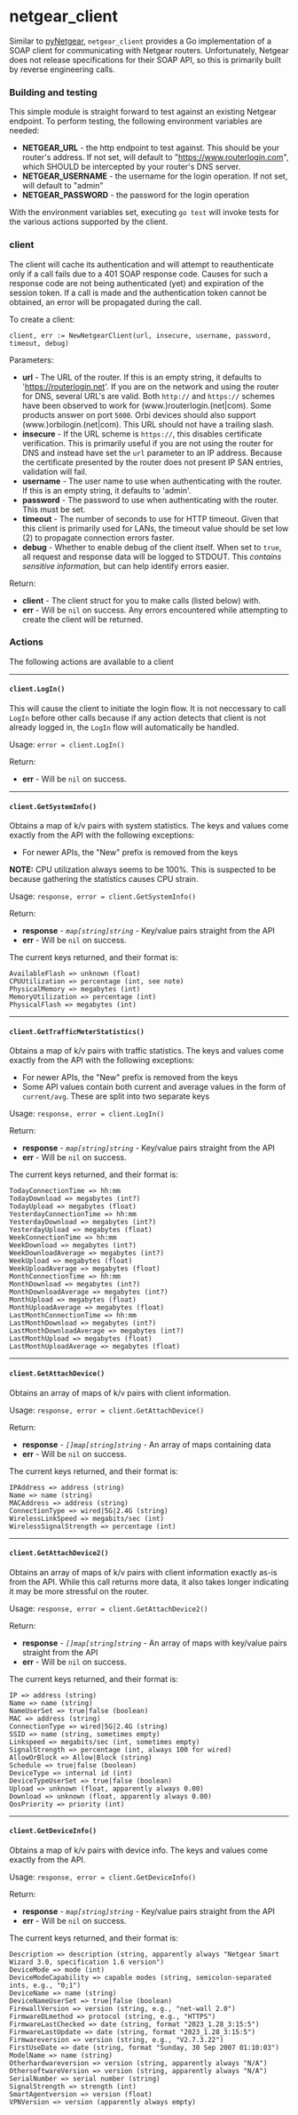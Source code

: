 netgear_client
==============

Similar to [pyNetgear](https://github.com/MatMaul/pynetgear), `netgear_client` provides a Go implementation of a SOAP client for communicating with Netgear routers. Unfortunately, Netgear does not release specifications for their SOAP API, so this is primarily built by reverse engineering calls.

### Building and testing
This simple module is straight forward to test against an existing Netgear endpoint. To perform testing, the following environment variables are needed:
- **NETGEAR_URL** - the http endpoint to test against. This should be your router's address. If not set, will default to "https://www.routerlogin.com", which SHOULD be intercepted by your router's DNS server.
- **NETGEAR_USERNAME** - the username for the login operation. If not set, will default to "admin"
- **NETGEAR_PASSWORD** - the password for the login operation

With the environment variables set, executing `go test` will invoke tests for the various actions supported by the client.


### client
The client will cache its authentication and will attempt to reauthenticate only if a call fails due to a 401 SOAP response code. Causes for such a response code are not being authenticated (yet) and expiration of the session token. If a call is made and the authentication token cannot be obtained, an error will be propagated during the call.

To create a client:
```
client, err := NewNetgearClient(url, insecure, username, password, timeout, debug)
```
Parameters:
- **url** - The URL of the router. If this is an empty string, it defaults to 'https://routerlogin.net'. If you are on the network and using the router for DNS, several URL's are valid. Both `http://` and `https://` schemes have been observed to work for (www.)routerlogin.(net|com). Some products answer on port `5000`. Orbi devices should also support (www.)orbilogin.(net|com). This URL should not have a trailing slash.
 - **insecure** - If the URL scheme is `https://`, this disables certificate verification. This is primarily useful if you are not using the router for DNS and instead have set the `url` parameter to an IP address. Because the certificate presented by the router does not present IP SAN entries, validation will fail.
- **username** - The user name to use when authenticating with the router. If this is an empty string, it defaults to 'admin'.
- **password** - The password to use when authenticating with the router. This must be set.
- **timeout** - The number of seconds to use for HTTP timeout. Given that this client is primarily used for LANs, the timeout value should be set low (2) to propagate connection errors faster.
- **debug** - Whether to enable debug of the client itself. When set to `true`, all request and response data will be logged to STDOUT. This *contains sensitive information*, but can help identify errors easier.

Return:
- **client** - The client struct for you to make calls (listed below) with.
- **err** - Will be `nil` on success. Any errors encountered while attempting to create the client will be returned.

### Actions
The following actions are available to a client

---
#### `client.LogIn()`
This will cause the client to initiate the login flow. It is not neccessary to call `LogIn` before other calls because if any action detects that client is not already logged in, the `LogIn` flow will automatically be handled.

Usage:
`error = client.LogIn()`

Return:
- **err** - Will be `nil` on success.

---
#### `client.GetSystemInfo()`
Obtains a map of k/v pairs with system statistics. The keys and values come exactly from the API with the following exceptions:
- For newer APIs, the "New" prefix is removed from the keys

**NOTE:** CPU utilization always seems to be 100%. This is suspected to be because gathering the statistics causes CPU strain.

Usage:
`response, error = client.GetSystemInfo()`

Return:
- **response** - *`map[string]string`* - Key/value pairs straight from the API
- **err** - Will be `nil` on success.

The current keys returned, and their format is:
```
AvailableFlash => unknown (float)
CPUUtilization => percentage (int, see note)
PhysicalMemory => megabytes (int)
MemoryUtilization => percentage (int)
PhysicalFlash => megabytes (int)
```

---
#### `client.GetTrafficMeterStatistics()`
Obtains a map of k/v pairs with traffic statistics. The keys and values come exactly from the API with the following exceptions:
- For newer APIs, the "New" prefix is removed from the keys
- Some API values contain both current and average values in the form of `current/avg`. These are split into two separate keys

Usage:
`response, error = client.LogIn()`

Return:
- **response** - *`map[string]string`* - Key/value pairs straight from the API
- **err** - Will be `nil` on success.

The current keys returned, and their format is:
```
TodayConnectionTime => hh:mm
TodayDownload => megabytes (int?)
TodayUpload => megabytes (float)
YesterdayConnectionTime => hh:mm
YesterdayDownload => megabytes (int?)
YesterdayUpload => megabytes (float)
WeekConnectionTime => hh:mm
WeekDownload => megabytes (int?)
WeekDownloadAverage => megabytes (int?)
WeekUpload => megabytes (float)
WeekUploadAverage => megabytes (float)
MonthConnectionTime => hh:mm
MonthDownload => megabytes (int?)
MonthDownloadAverage => megabytes (int?)
MonthUpload => megabytes (float)
MonthUploadAverage => megabytes (float)
LastMonthConnectionTime => hh:mm
LastMonthDownload => megabytes (int?)
LastMonthDownloadAverage => megabytes (int?)
LastMonthUpload => megabytes (float)
LastMonthUploadAverage => megabytes (float)
```

---
#### `client.GetAttachDevice()`
Obtains an array of maps of k/v pairs with client information.

Usage:
`response, error = client.GetAttachDevice()`

Return:
- **response** - *`[]map[string]string`* - An array of maps containing data
- **err** - Will be `nil` on success.

The current keys returned, and their format is:
```
IPAddress => address (string)
Name => name (string)
MACAddress => address (string)
ConnectionType => wired|5G|2.4G (string)
WirelessLinkSpeed => megabits/sec (int)
WirelessSignalStrength => percentage (int)
```

---
#### `client.GetAttachDevice2()`
Obtains an array of maps of k/v pairs with client information exactly as-is from the API. While this call returns more data, it also takes longer indicating it may be more stressful on the router.

Usage:
`response, error = client.GetAttachDevice2()`

Return:
- **response** - *`[]map[string]string`* - An array of maps with key/value pairs straight from the API
- **err** - Will be `nil` on success.

The current keys returned, and their format is:
```
IP => address (string)
Name => name (string)
NameUserSet => true|false (boolean)
MAC => address (string)
ConnectionType => wired|5G|2.4G (string)
SSID => name (string, sometimes empty)
Linkspeed => megabits/sec (int, sometimes empty)
SignalStrength => percentage (int, always 100 for wired)
AllowOrBlock => Allow|Block (string)
Schedule => true|false (boolean)
DeviceType => internal id (int)
DeviceTypeUserSet => true|false (boolean)
Upload => unknown (float, apparently always 0.00)
Download => unknown (float, apparently always 0.00)
QosPriority => priority (int)
```

---
#### `client.GetDeviceInfo()`
Obtains a map of k/v pairs with device info. The keys and values come exactly from the API.

Usage:
`response, error = client.GetDeviceInfo()`

Return:
- **response** - *`map[string]string`* - Key/value pairs straight from the API
- **err** - Will be `nil` on success.

The current keys returned, and their format is:
```
Description => description (string, apparently always "Netgear Smart Wizard 3.0, specification 1.6 version")
DeviceMode => mode (int)
DeviceModeCapability => capable modes (string, semicolon-separated ints, e.g., "0;1")
DeviceName => name (string)
DeviceNameUserSet => true|false (boolean)
FirewallVersion => version (string, e.g., "net-wall 2.0")
FirmwareDLmethod => protocol (string, e.g., "HTTPS")
FirmwareLastChecked => date (string, format "2023_1.28_3:15:5")
FirmwareLastUpdate => date (string, format "2023_1.28_3:15:5")
Firmwareversion => version (string, e.g., "V2.7.3.22")
FirstUseDate => date (string, format "Sunday, 30 Sep 2007 01:10:03")
ModelName => name (string)
Otherhardwareversion => version (string, apparently always "N/A")
OthersoftwareVersion => version (string, apparently always "N/A")
SerialNumber => serial number (string)
SignalStrength => strength (int)
SmartAgentversion => version (float)
VPNVersion => version (apparently always empty)
```
